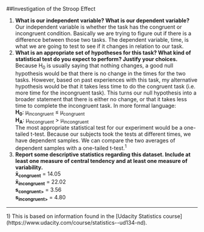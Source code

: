 ##Investigation of the Stroop Effect
1. **What is our independent variable? What is our dependent variable?**  
Our independent variable is whether the task has the congruent or incongruent condition. Basically we are trying to figure out if there is a difference between those two tasks. The dependent variable, time, is what we are going to test to see if it changes in relation to our task.
2. **What is an appropriate set of hypotheses for this task? What kind of statistical test do you expect to perform? Justify your choices.**  
Because H<sub>0</sub> is usually saying that nothing changes, a good null hypothesis would be that there is no change in the times for the two tasks. However, based on past experiences with this task, my alternative hypothesis would be that it takes less time to do the congruent task (i.e. more time for the incongruent task). This turns our null hypothesis into a broader statement that there is either no change, or that it takes less time to complete the incongruent task. In more formal language:  
__H<sub>0</sub>__: &mu;<sub>incongruent</sub> &le; &mu;<sub>congruent</sub>  
__H<sub>A</sub>__: &mu;<sub>incongruent</sub> &gt; &mu;<sub>incongruent</sub>  
The most appropriate statistical test for our experiment would be a one-tailed t-test. Because our subjects took the tests at different times, we have dependent samples. We can compare the two averages of dependent samples with a one-tailed t-test.<sup>1</sup>
3. **Report some descriptive statistics regarding this dataset. Include at least one measure of central tendency and at least one measure of variability.**   
**x&#772;<sub>congruent</sub>** = 14.05  
**x&#772;<sub>incongruent</sub>** = 22.02  
**s<sub>congruent></sub>** = 3.56  
**s<sub>incongruent></sub>** = 4.80  
<hr>
1) This is based on information found in the [Udacity Statistics course](https://www.udacity.com/course/statistics--ud134-nd).
